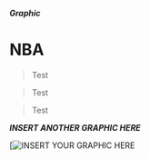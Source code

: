

***Graphic***

# NBA

> Test

> Test

> Test



***INSERT ANOTHER GRAPHIC HERE***

[![INSERT YOUR GRAPHIC HERE](https://imgur.com/a/H1mfDq3])
